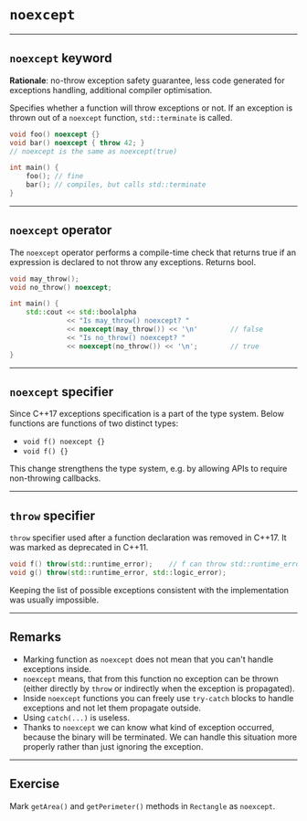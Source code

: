 <!-- .slide: data-background="#111111" -->
# `noexcept`

___

## `noexcept` keyword

**Rationale**: no-throw exception safety guarantee, less code generated for exceptions handling, additional compiler optimisation.

Specifies whether a function will throw exceptions or not. If an exception is thrown out of a `noexcept` function, `std::terminate` is called.
<!-- .element: class="fragment fade-in" -->

```c++
void foo() noexcept {}
void bar() noexcept { throw 42; }
// noexcept is the same as noexcept(true)

int main() {
    foo(); // fine
    bar(); // compiles, but calls std::terminate
}
```
<!-- .element: class="fragment fade-in" -->

___

## `noexcept` operator

The `noexcept` operator performs a compile-time check that returns true if an expression is declared to not throw any exceptions. Returns bool.

```cpp
void may_throw();
void no_throw() noexcept;

int main() {
    std::cout << std::boolalpha
              << "Is may_throw() noexcept? "
              << noexcept(may_throw()) << '\n'        // false
              << "Is no_throw() noexcept? "
              << noexcept(no_throw()) << '\n';        // true
}
```

___

## `noexcept` specifier

Since C++17 exceptions specification is a part of the type system. Below functions are functions of two distinct types:

* `void f() noexcept {}`
* `void f() {}`

This change strengthens the type system, e.g. by allowing APIs to require non-throwing callbacks.

___

## `throw` specifier

`throw` specifier used after a function declaration was removed in C++17. It was marked as deprecated in C++11.

```cpp
void f() throw(std::runtime_error);    // f can throw std::runtime_error
void g() throw(std::runtime_error, std::logic_error);
```

Keeping the list of possible exceptions consistent with the implementation was usually impossible.

___

## Remarks

* <!-- .element: class="fragment fade-in" --> Marking function as <code>noexcept</code> does not mean that you can't handle exceptions inside.
* <!-- .element: class="fragment fade-in" --> <code>noexcept</code> means, that from this function no exception can be thrown (either directly by <code>throw</code> or indirectly when the exception is propagated).
* <!-- .element: class="fragment fade-in" --> Inside <code>noexcept</code> functions you can freely use <code>try-catch</code> blocks to handle exceptions and not let them propagate outside.
* <!-- .element: class="fragment fade-in" --> Using <code>catch(...)</code> is useless.
* <!-- .element: class="fragment fade-in" --> Thanks to <code>noexcept</code> we can know what kind of exception occurred, because the binary will be terminated. We can handle this situation more properly rather than just ignoring the exception.

___

## Exercise

Mark `getArea()` and `getPerimeter()` methods in `Rectangle` as `noexcept`.
